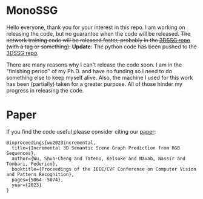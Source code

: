 # MonoSSG
Hello everyone, thank you for your interest in this repo. I am working on releasing the code, but no guarantee when the code will be released. ~~The network training code will be released faster, probably in the [3DSSG repo](https://github.com/ShunChengWu/3DSSG) (with a tag or something).~~ **Update**: The python code has been pushed to the [3DSSG repo](https://github.com/ShunChengWu/3DSSG/tree/main).

There are many reasons why I can't release the code soon. I am in the "finishing period" of my Ph.D. and have no funding so I need to do something else to keep myself alive. Also, the machine I used for this work has been (partially) taken for a greater purpose. All of those hinder my progress in releasing the code. 




# Paper
If you find the code useful please consider citing our [paper](https://openaccess.thecvf.com/content/CVPR2023/papers/Wu_Incremental_3D_Semantic_Scene_Graph_Prediction_From_RGB_Sequences_CVPR_2023_paper.pdf):
```
@inproceedings{wu2023incremental,
  title={Incremental 3D Semantic Scene Graph Prediction from RGB Sequences},
  author={Wu, Shun-Cheng and Tateno, Keisuke and Navab, Nassir and Tombari, Federico},
  booktitle={Proceedings of the IEEE/CVF Conference on Computer Vision and Pattern Recognition},
  pages={5064--5074},
  year={2023}
}
```
